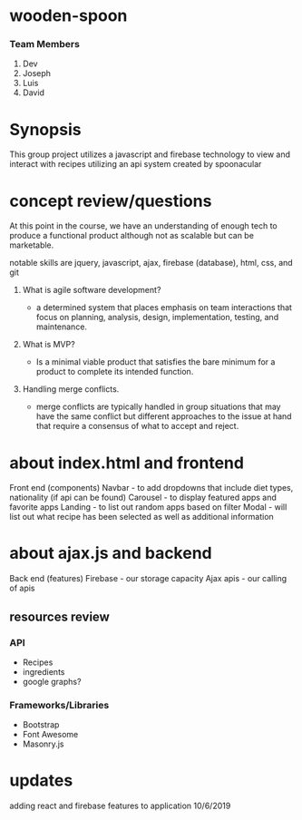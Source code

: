 # wooden-spoon

### Team Members
1. Dev
2. Joseph
3. Luis 
4. David

# Synopsis
This group project utilizes a javascript and firebase technology to view and interact with recipes utilizing an api system created by spoonacular

# concept review/questions
At this point in the course, we have an understanding of enough tech to produce a functional product although not as scalable but can be marketable.

notable skills are jquery, javascript, ajax, firebase (database), html, css, and git

1. What is agile software development?
    * a determined system that places emphasis on team interactions that focus on planning, analysis, design, implementation, testing, and maintenance.

2. What is MVP?
    * Is a minimal viable product that satisfies the bare minimum for a product to complete its intended function.

3. Handling merge conflicts.
    * merge conflicts are typically handled in group situations that may have the same conflict but different approaches to the issue at hand that require a consensus of what to accept and reject.

# about index.html and frontend
Front end (components)
Navbar - to add dropdowns that include diet types, nationality (if api can be found)
Carousel - to display featured apps and favorite apps
Landing - to list out random apps based on filter
Modal - will list out what recipe has been selected as well as additional information

# about ajax.js and backend
Back end (features)
Firebase - our storage capacity
Ajax apis - our calling of apis


## resources review
### API
* Recipes
* ingredients
* google graphs?

### Frameworks/Libraries
* Bootstrap
* Font Awesome
* Masonry.js

# updates
adding react and firebase features to application 10/6/2019



